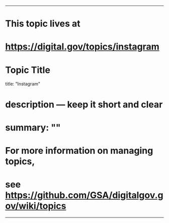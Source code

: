 
---
# This topic lives at
# https://digital.gov/topics/instagram

# Topic Title
title: "Instagram"

# description — keep it short and clear
# summary: ""


# For more information on managing topics,
# see https://github.com/GSA/digitalgov.gov/wiki/topics
---